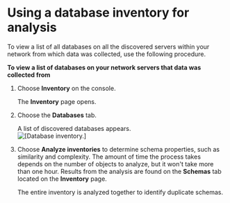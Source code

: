 # Using a database inventory for analysis<a name="fa-inventory-database"></a>

To view a list of all databases on all the discovered servers within your network from which data was collected, use the following procedure\.

**To view a list of databases on your network servers that data was collected from**

1. Choose **Inventory** on the console\.

   The **Inventory** page opens\.

1. Choose the **Databases** tab\. 

   A list of discovered databases appears\.  
![\[Database inventory.\]](http://docs.aws.amazon.com/dms/latest/userguide/images/datarep-dmsstudio-inv-db.png)

1. Choose **Analyze inventories** to determine schema properties, such as similarity and complexity\. The amount of time the process takes depends on the number of objects to analyze, but it won't take more than one hour\. Results from the analysis are found on the **Schemas** tab located on the **Inventory** page\. 

   The entire inventory is analyzed together to identify duplicate schemas\.
